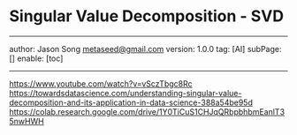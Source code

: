 # Singular Value Decomposition - SVD
---
author: Jason Song <metaseed@gmail.com>
version: 1.0.0
tag: [AI]
subPage: []
enable: [toc]

---

https://www.youtube.com/watch?v=vSczTbgc8Rc
https://towardsdatascience.com/understanding-singular-value-decomposition-and-its-application-in-data-science-388a54be95d
https://colab.research.google.com/drive/1Y0TiCuS1CHJqQRbpbhbmEanlT35nwHWH